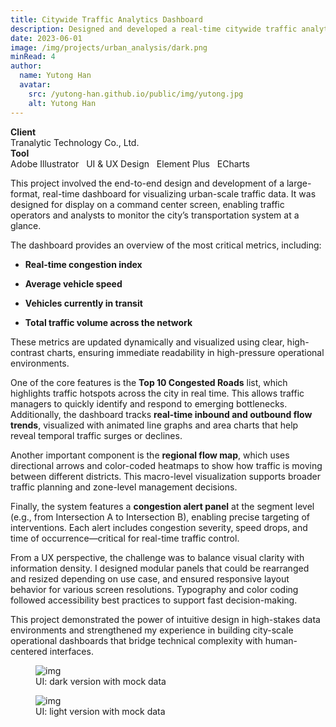 ```yaml
---
title: Citywide Traffic Analytics Dashboard
description: Designed and developed a real-time citywide traffic analytics dashboard displaying congestion indexes, average speed, and flow trends, with interactive Top 10 road congestion lists and regional flow maps.
date: 2023-06-01
image: /img/projects/urban_analysis/dark.png
minRead: 4
author:
  name: Yutong Han
  avatar:
    src: /yutong-han.github.io/public/img/yutong.jpg
    alt: Yutong Han
---
```


<div class="grid grid-cols-2 gap-4 mb-8">
  <div class="bg-blue-50 rounded-lg p-4">
    <strong>Client</strong><br>
    Tranalytic Technology Co., Ltd.
  </div>
  <div class="bg-blue-50 rounded-lg p-4">
    <strong>Tool</strong><br>
    Adobe Illustrator  &nbsp;  UI & UX Design  &nbsp;  Element Plus  &nbsp;  ECharts
  </div>
</div>

This project involved the end-to-end design and development of a large-format, real-time dashboard for visualizing urban-scale traffic data. It was designed for display on a command center screen, enabling traffic operators and analysts to monitor the city’s transportation system at a glance.

The dashboard provides an overview of the most critical metrics, including:

- **Real-time congestion index**

- **Average vehicle speed**

- **Vehicles currently in transit**

- **Total traffic volume across the network**

These metrics are updated dynamically and visualized using clear, high-contrast charts, ensuring immediate readability in high-pressure operational environments.

One of the core features is the **Top 10 Congested Roads** list, which highlights traffic hotspots across the city in real time. This allows traffic managers to quickly identify and respond to emerging bottlenecks. Additionally, the dashboard tracks **real-time inbound and outbound flow trends**, visualized with animated line graphs and area charts that help reveal temporal traffic surges or declines.

Another important component is the **regional flow map**, which uses directional arrows and color-coded heatmaps to show how traffic is moving between different districts. This macro-level visualization supports broader traffic planning and zone-level management decisions.

Finally, the system features a **congestion alert panel** at the segment level (e.g., from Intersection A to Intersection B), enabling precise targeting of interventions. Each alert includes congestion severity, speed drops, and time of occurrence—critical for real-time traffic control.

From a UX perspective, the challenge was to balance visual clarity with information density. I designed modular panels that could be rearranged and resized depending on use case, and ensured responsive layout behavior for various screen resolutions. Typography and color coding followed accessibility best practices to support fast decision-making.

This project demonstrated the power of intuitive design in high-stakes data environments and strengthened my experience in building city-scale operational dashboards that bridge technical complexity with human-centered interfaces.

<figure class="blog-img-container">
  <img src="/img/projects/urban_analysis/dark.png" class="blog-img" alt="img" loading="lazy" />
  <figcaption class="blog-img-caption">UI: dark version with mock data</figcaption>
</figure>

<figure class="blog-img-container">
  <img src="/img/projects/urban_analysis/light.png" class="blog-img" alt="img" loading="lazy" />
  <figcaption class="blog-img-caption">UI: light version with mock data</figcaption>
</figure>
